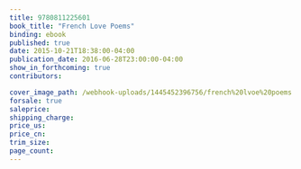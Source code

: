 ```yaml
---
title: 9780811225601
book_title: "French Love Poems"
binding: ebook
published: true
date: 2015-10-21T18:38:00-04:00
publication_date: 2016-06-28T23:00:00-04:00
show_in_forthcoming: true
contributors:

cover_image_path: /webhook-uploads/1445452396756/french%20lvoe%20poems.tiff
forsale: true
saleprice:
shipping_charge:
price_us:
price_cn:
trim_size:
page_count:
---
```


